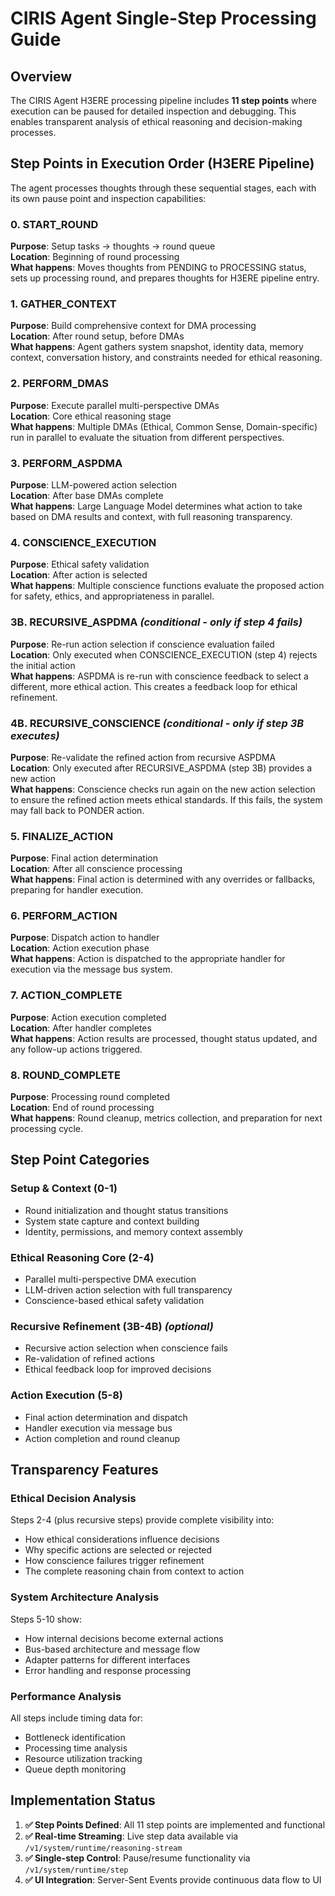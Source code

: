 # CIRIS Agent Single-Step Processing Guide

## Overview

The CIRIS Agent H3ERE processing pipeline includes **11 step points** where execution can be paused for detailed inspection and debugging. This enables transparent analysis of ethical reasoning and decision-making processes.

## Step Points in Execution Order (H3ERE Pipeline)

The agent processes thoughts through these sequential stages, each with its own pause point and inspection capabilities:

### 0. START_ROUND
**Purpose**: Setup tasks → thoughts → round queue  
**Location**: Beginning of round processing  
**What happens**: Moves thoughts from PENDING to PROCESSING status, sets up processing round, and prepares thoughts for H3ERE pipeline entry.

### 1. GATHER_CONTEXT  
**Purpose**: Build comprehensive context for DMA processing  
**Location**: After round setup, before DMAs  
**What happens**: Agent gathers system snapshot, identity data, memory context, conversation history, and constraints needed for ethical reasoning.

### 2. PERFORM_DMAS
**Purpose**: Execute parallel multi-perspective DMAs  
**Location**: Core ethical reasoning stage  
**What happens**: Multiple DMAs (Ethical, Common Sense, Domain-specific) run in parallel to evaluate the situation from different perspectives.

### 3. PERFORM_ASPDMA
**Purpose**: LLM-powered action selection  
**Location**: After base DMAs complete  
**What happens**: Large Language Model determines what action to take based on DMA results and context, with full reasoning transparency.

### 4. CONSCIENCE_EXECUTION
**Purpose**: Ethical safety validation  
**Location**: After action is selected  
**What happens**: Multiple conscience functions evaluate the proposed action for safety, ethics, and appropriateness in parallel.

### 3B. RECURSIVE_ASPDMA *(conditional - only if step 4 fails)*
**Purpose**: Re-run action selection if conscience evaluation failed  
**Location**: Only executed when CONSCIENCE_EXECUTION (step 4) rejects the initial action  
**What happens**: ASPDMA is re-run with conscience feedback to select a different, more ethical action. This creates a feedback loop for ethical refinement.

### 4B. RECURSIVE_CONSCIENCE *(conditional - only if step 3B executes)*
**Purpose**: Re-validate the refined action from recursive ASPDMA  
**Location**: Only executed after RECURSIVE_ASPDMA (step 3B) provides a new action  
**What happens**: Conscience checks run again on the new action selection to ensure the refined action meets ethical standards. If this fails, the system may fall back to PONDER action.

### 5. FINALIZE_ACTION
**Purpose**: Final action determination  
**Location**: After all conscience processing  
**What happens**: Final action is determined with any overrides or fallbacks, preparing for handler execution.

### 6. PERFORM_ACTION
**Purpose**: Dispatch action to handler  
**Location**: Action execution phase  
**What happens**: Action is dispatched to the appropriate handler for execution via the message bus system.

### 7. ACTION_COMPLETE
**Purpose**: Action execution completed  
**Location**: After handler completes  
**What happens**: Action results are processed, thought status updated, and any follow-up actions triggered.

### 8. ROUND_COMPLETE
**Purpose**: Processing round completed  
**Location**: End of round processing  
**What happens**: Round cleanup, metrics collection, and preparation for next processing cycle.

## Step Point Categories

### **Setup & Context** (0-1)
- Round initialization and thought status transitions
- System state capture and context building
- Identity, permissions, and memory context assembly

### **Ethical Reasoning Core** (2-4)  
- Parallel multi-perspective DMA execution
- LLM-driven action selection with full transparency
- Conscience-based ethical safety validation

### **Recursive Refinement** (3B-4B) *(optional)*
- Recursive action selection when conscience fails
- Re-validation of refined actions
- Ethical feedback loop for improved decisions

### **Action Execution** (5-8)
- Final action determination and dispatch
- Handler execution via message bus
- Action completion and round cleanup

## Transparency Features

### **Ethical Decision Analysis**
Steps 2-4 (plus recursive steps) provide complete visibility into:
- How ethical considerations influence decisions
- Why specific actions are selected or rejected
- How conscience failures trigger refinement
- The complete reasoning chain from context to action

### **System Architecture Analysis**  
Steps 5-10 show:
- How internal decisions become external actions
- Bus-based architecture and message flow
- Adapter patterns for different interfaces
- Error handling and response processing

### **Performance Analysis**
All steps include timing data for:
- Bottleneck identification
- Processing time analysis
- Resource utilization tracking
- Queue depth monitoring

## Implementation Status

1. **✅ Step Points Defined**: All 11 step points are implemented and functional
2. **✅ Real-time Streaming**: Live step data available via `/v1/system/runtime/reasoning-stream`
3. **✅ Single-step Control**: Pause/resume functionality via `/v1/system/runtime/step`
4. **✅ UI Integration**: Server-Sent Events provide continuous data flow to UI